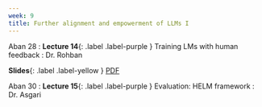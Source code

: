 ```yaml
---
week: 9
title: Further alignment and empowerment of LLMs I
---
```


Aban 28
: **Lecture 14**{: .label .label-purple } Training LMs with human feedback
  : Dr. Rohban

  **Slides**{: .label .label-yellow } [PDF](../assets/lectures/Instruction-Tuning-from-Human-Feedback.pdf)

Aban 30
: **Lecture 15**{: .label .label-purple } Evaluation: HELM framework
  : Dr. Asgari